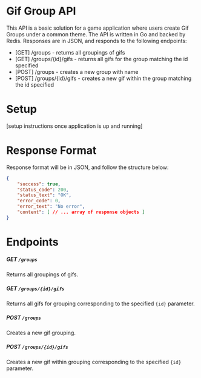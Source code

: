 # Gif Group API

This API is a basic solution for a game application where users create Gif Groups under a common theme. The API is written in Go and backed by Redis.
Responses are in JSON, and responds to the following endpoints:

- [GET] /groups - returns all groupings of gifs
- [GET] /groups/{id}/gifs - returns all gifs for the group matching the id specified
- [POST] /groups - creates a new group with name
- [POST] /groups/{id}/gifs - creates a new gif within the group matching the id specified

# Setup
[setup instructions once application is up and running]

# Response Format
Response format will be in JSON, and follow the structure below:
```json
{
    "success": true,
    "status_code": 200,
    "status_text": "OK",
    "error_code": 0,
    "error_text": "No error",
    "content": [ // ... array of response objects ]
}
```
# Endpoints

##### GET `/groups`
Returns all groupings of gifs.

##### GET `/groups/{id}/gifs`
Returns all gifs for grouping corresponding to the specified `{id}` parameter.

##### POST `/groups`
Creates a new gif grouping.

##### POST `/groups/{id}/gifs`
Creates a new gif within grouping corresponding to the specified `{id}` parameter.
